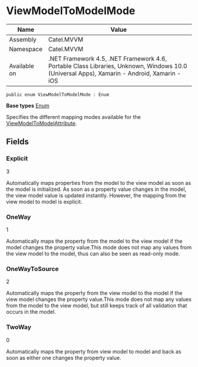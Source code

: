 

# ViewModelToModelMode

Name|Value
---|---
Assembly|Catel.MVVM
Namespace|Catel.MVVM
Available on|.NET Framework 4.5, .NET Framework 4.6, Portable Class Libraries, Unknown, Windows 10.0 (Universal Apps), Xamarin - Android, Xamarin - iOS

```
public enum ViewModelToModelMode : Enum
```

**Base types**
[Enum]()


Specifies the different mapping modes available for the [ViewModelToModelAttribute](#).



## Fields

### Explicit
3

Automatically maps properties from the model to the view model as soon as the model is initialized. As soon as a property value changes in the model, the view model value is updated instantly. However, the mapping from the view model to model is explicit.



### OneWay
1

Automatically maps the property from the model to the view model if the model changes the property value.This mode does not map any values from the view model to the model, thus can also be seen as read-only mode.



### OneWayToSource
2

Automatically maps the property from the view model to the model if the view model changes the property value.This mode does not map any values from the model to the view model, but still keeps track of all validation that occurs in the model.



### TwoWay
0

Automatically maps the property from view model to model and back as soon as either one changes the property value.



